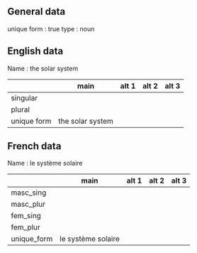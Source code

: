 ## General data

unique form : true
type : noun

## English data

Name : the solar system

|             |       main       | alt 1 | alt 2 | alt 3 |
| :---------- | :--------------: | :---: | :---: | ----- |
| singular    |                  |       |       |       |
| plural      |                  |       |       |       |
| unique form | the solar system |       |       |       |

## French data

Name : le système solaire

|             |        main        | alt 1 | alt 2 | alt 3 |
| :---------- | :----------------: | :---: | :---: | :---: |
| masc_sing   |                    |       |       |       |
| masc_plur   |                    |       |       |       |
| fem_sing    |                    |       |       |       |
| fem_plur    |                    |       |       |       |
| unique_form | le système solaire |       |       |       |


